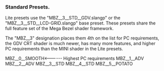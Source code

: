 ### **Standard Presets.**

Lite presets use the "MBZ__3__STD__GDV.slangp" or the "MBZ__3__STD__LCD-GRID.slangp" base preset. These presets share the full feature set of the Mega Bezel shader framework.

The "MBZ__3" designation places them 4th on the list for PC requirements, the GDV CRT shader is much newer, has many more features, and higher PC requirements than the MINI shader in the Lite presets.

MBZ__0__SMOOTH<------ Highest PC requirements
MBZ__1__ADV
MBZ__2__ADV
MBZ__3__STD
MBZ__4__STD
MBZ__5__POTATO